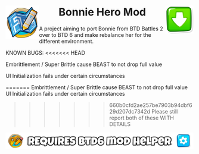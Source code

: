 <h1 align="center">
<a href="https://github.com/doombubbles/template-mod/releases/latest/download/BonnieHeroMod.dll">
    <img align="left" alt="Icon" height="90" src="Icon.png">
    <img align="right" alt="Download" height="75" src="https://raw.githubusercontent.com/gurrenm3/BTD-Mod-Helper/master/BloonsTD6%20Mod%20Helper/Resources/DownloadBtn.png">
</a>
Bonnie Hero Mod
</h1>

A project aiming to port Bonnie from BTD Battles 2 over to BTD 6 and make rebalance her for the different environment.

KNOWN BUGS:
<<<<<<< HEAD

Embrittlement / Super Brittle cause BEAST to not drop full value

UI Initialization fails under certain circumstances

=======
Embrittlement / Super Brittle cause BEAST to not drop full value
UI Initialization fails under certain circumstances

>>>>>>> 660b0cfd2ae257be7903b94dbf629d207dc7342d
Please still report both of these WITH DETAILS

[![Requires BTD6 Mod Helper](https://raw.githubusercontent.com/gurrenm3/BTD-Mod-Helper/master/banner.png)](https://github.com/gurrenm3/BTD-Mod-Helper#readme)

